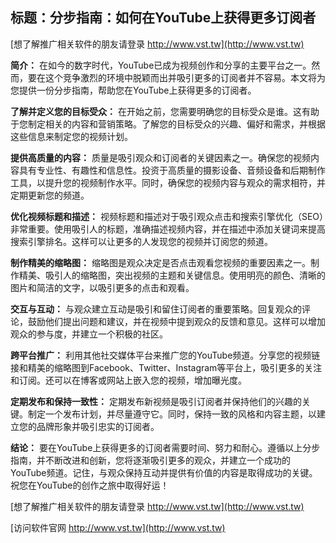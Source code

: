 ## **标题：分步指南：如何在YouTube上获得更多订阅者**

[想了解推广相关软件的朋友请登录 http://www.vst.tw](http://www.vst.tw)

**简介：**
在如今的数字时代，YouTube已成为视频创作和分享的主要平台之一。然而，要在这个竞争激烈的环境中脱颖而出并吸引更多的订阅者并不容易。本文将为您提供一份分步指南，帮助您在YouTube上获得更多的订阅者。

**了解并定义您的目标受众：**
在开始之前，您需要明确您的目标受众是谁。这有助于您制定相关的内容和营销策略。了解您的目标受众的兴趣、偏好和需求，并根据这些信息来制定您的视频计划。

**提供高质量的内容：**
质量是吸引观众和订阅者的关键因素之一。确保您的视频内容具有专业性、有趣性和信息性。投资于高质量的摄影设备、音频设备和后期制作工具，以提升您的视频制作水平。同时，确保您的视频内容与观众的需求相符，并定期更新您的频道。

**优化视频标题和描述：**
视频标题和描述对于吸引观众点击和搜索引擎优化（SEO）非常重要。使用吸引人的标题，准确描述视频内容，并在描述中添加关键词来提高搜索引擎排名。这样可以让更多的人发现您的视频并订阅您的频道。

**制作精美的缩略图：**
缩略图是观众决定是否点击观看您视频的重要因素之一。制作精美、吸引人的缩略图，突出视频的主题和关键信息。使用明亮的颜色、清晰的图片和简洁的文字，以吸引更多的点击和观看。

**交互与互动：**
与观众建立互动是吸引和留住订阅者的重要策略。回复观众的评论，鼓励他们提出问题和建议，并在视频中提到观众的反馈和意见。这样可以增加观众的参与度，并建立一个积极的社区。

**跨平台推广：**
利用其他社交媒体平台来推广您的YouTube频道。分享您的视频链接和精美的缩略图到Facebook、Twitter、Instagram等平台上，吸引更多的关注和订阅。还可以在博客或网站上嵌入您的视频，增加曝光度。

**定期发布和保持一致性：**
定期发布新视频是吸引订阅者并保持他们的兴趣的关键。制定一个发布计划，并尽量遵守它。同时，保持一致的风格和内容主题，以建立您的品牌形象并吸引忠实的订阅者。

**结论：**
要在YouTube上获得更多的订阅者需要时间、努力和耐心。遵循以上分步指南，并不断改进和创新，您将逐渐吸引更多的观众，并建立一个成功的YouTube频道。记住，与观众保持互动并提供有价值的内容是取得成功的关键。祝您在YouTube的创作之旅中取得好运！

[想了解推广相关软件的朋友请登录 http://www.vst.tw](http://www.vst.tw)


[访问软件官网 http://www.vst.tw](http://www.vst.tw)
